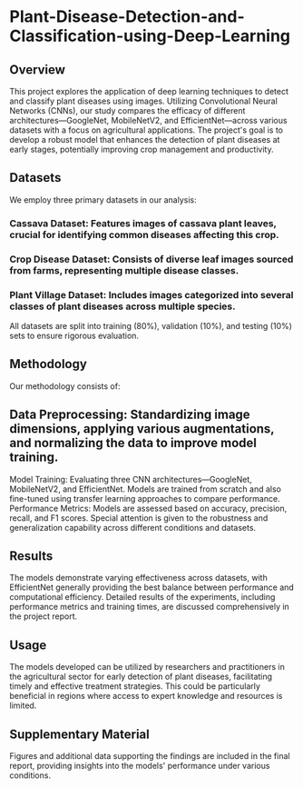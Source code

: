 # Plant-Disease-Detection-and-Classification-using-Deep-Learning
## Overview
This project explores the application of deep learning techniques to detect and classify plant diseases using images. Utilizing Convolutional Neural Networks (CNNs), our study compares the efficacy of different architectures—GoogleNet, MobileNetV2, and EfficientNet—across various datasets with a focus on agricultural applications. The project's goal is to develop a robust model that enhances the detection of plant diseases at early stages, potentially improving crop management and productivity.

## Datasets
We employ three primary datasets in our analysis:

### Cassava Dataset: Features images of cassava plant leaves, crucial for identifying common diseases affecting this crop.
### Crop Disease Dataset: Consists of diverse leaf images sourced from farms, representing multiple disease classes.
### Plant Village Dataset: Includes images categorized into several classes of plant diseases across multiple species.
All datasets are split into training (80%), validation (10%), and testing (10%) sets to ensure rigorous evaluation.

## Methodology
Our methodology consists of:

## Data Preprocessing: Standardizing image dimensions, applying various augmentations, and normalizing the data to improve model training.
Model Training: Evaluating three CNN architectures—GoogleNet, MobileNetV2, and EfficientNet. Models are trained from scratch and also fine-tuned using transfer learning approaches to compare performance.
Performance Metrics: Models are assessed based on accuracy, precision, recall, and F1 scores. Special attention is given to the robustness and generalization capability across different conditions and datasets.
## Results
The models demonstrate varying effectiveness across datasets, with EfficientNet generally providing the best balance between performance and computational efficiency. Detailed results of the experiments, including performance metrics and training times, are discussed comprehensively in the project report.

## Usage
The models developed can be utilized by researchers and practitioners in the agricultural sector for early detection of plant diseases, facilitating timely and effective treatment strategies. This could be particularly beneficial in regions where access to expert knowledge and resources is limited.

## Supplementary Material
Figures and additional data supporting the findings are included in the final report, providing insights into the models' performance under various conditions.
